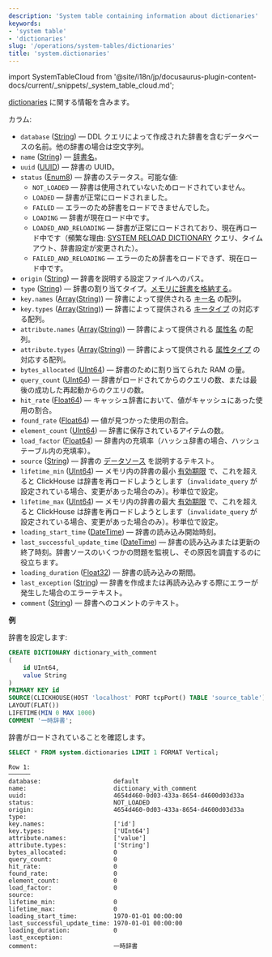 ```yaml
---
description: 'System table containing information about dictionaries'
keywords:
- 'system table'
- 'dictionaries'
slug: '/operations/system-tables/dictionaries'
title: 'system.dictionaries'
---
```


import SystemTableCloud from '@site/i18n/jp/docusaurus-plugin-content-docs/current/_snippets/_system_table_cloud.md';

<SystemTableCloud/>

[dictionaries](../../sql-reference/dictionaries/index.md) に関する情報を含みます。

カラム:

- `database` ([String](../../sql-reference/data-types/string.md)) — DDL クエリによって作成された辞書を含むデータベースの名前。他の辞書の場合は空文字列。
- `name` ([String](../../sql-reference/data-types/string.md)) — [辞書名](../../sql-reference/dictionaries/index.md)。
- `uuid` ([UUID](../../sql-reference/data-types/uuid.md)) — 辞書の UUID。
- `status` ([Enum8](../../sql-reference/data-types/enum.md)) — 辞書のステータス。可能な値:
    - `NOT_LOADED` — 辞書は使用されていないためロードされていません。
    - `LOADED` — 辞書が正常にロードされました。
    - `FAILED` — エラーのため辞書をロードできませんでした。
    - `LOADING` — 辞書が現在ロード中です。
    - `LOADED_AND_RELOADING` — 辞書が正常にロードされており、現在再ロード中です（頻繁な理由: [SYSTEM RELOAD DICTIONARY](/sql-reference/statements/system#reload-dictionaries) クエリ、タイムアウト、辞書設定が変更された）。
    - `FAILED_AND_RELOADING` — エラーのため辞書をロードできず、現在ロード中です。
- `origin` ([String](../../sql-reference/data-types/string.md)) — 辞書を説明する設定ファイルへのパス。
- `type` ([String](../../sql-reference/data-types/string.md)) — 辞書の割り当てタイプ。[メモリに辞書を格納する](/sql-reference/dictionaries#storing-dictionaries-in-memory)。
- `key.names` ([Array](../../sql-reference/data-types/array.md)([String](../../sql-reference/data-types/string.md))) — 辞書によって提供される [キー名](/operations/system-tables/dictionaries) の配列。
- `key.types` ([Array](../../sql-reference/data-types/array.md)([String](../../sql-reference/data-types/string.md))) — 辞書によって提供される [キータイプ](/sql-reference/dictionaries#dictionary-key-and-fields) の対応する配列。
- `attribute.names` ([Array](../../sql-reference/data-types/array.md)([String](../../sql-reference/data-types/string.md))) — 辞書によって提供される [属性名](/sql-reference/dictionaries#dictionary-key-and-fields) の配列。
- `attribute.types` ([Array](../../sql-reference/data-types/array.md)([String](../../sql-reference/data-types/string.md))) — 辞書によって提供される [属性タイプ](/sql-reference/dictionaries#dictionary-key-and-fields) の対応する配列。
- `bytes_allocated` ([UInt64](/sql-reference/data-types/int-uint#integer-ranges)) — 辞書のために割り当てられた RAM の量。
- `query_count` ([UInt64](/sql-reference/data-types/int-uint#integer-ranges)) — 辞書がロードされてからのクエリの数、または最後の成功した再起動からのクエリの数。
- `hit_rate` ([Float64](../../sql-reference/data-types/float.md)) — キャッシュ辞書において、値がキャッシュにあった使用の割合。
- `found_rate` ([Float64](../../sql-reference/data-types/float.md)) — 値が見つかった使用の割合。
- `element_count` ([UInt64](/sql-reference/data-types/int-uint#integer-ranges)) — 辞書に保存されているアイテムの数。
- `load_factor` ([Float64](../../sql-reference/data-types/float.md)) — 辞書内の充填率（ハッシュ辞書の場合、ハッシュテーブル内の充填率）。
- `source` ([String](../../sql-reference/data-types/string.md)) — 辞書の [データソース](../../sql-reference/dictionaries/index.md#dictionary-sources) を説明するテキスト。
- `lifetime_min` ([UInt64](/sql-reference/data-types/int-uint#integer-ranges)) — メモリ内の辞書の最小 [有効期限](/sql-reference/dictionaries#refreshing-dictionary-data-using-lifetime) で、これを超えると ClickHouse は辞書を再ロードしようとします（`invalidate_query` が設定されている場合、変更があった場合のみ）。秒単位で設定。
- `lifetime_max` ([UInt64](/sql-reference/data-types/int-uint#integer-ranges)) — メモリ内の辞書の最大 [有効期限](/sql-reference/dictionaries#refreshing-dictionary-data-using-lifetime) で、これを超えると ClickHouse は辞書を再ロードしようとします（`invalidate_query` が設定されている場合、変更があった場合のみ）。秒単位で設定。
- `loading_start_time` ([DateTime](../../sql-reference/data-types/datetime.md)) — 辞書の読み込み開始時刻。
- `last_successful_update_time` ([DateTime](../../sql-reference/data-types/datetime.md)) — 辞書の読み込みまたは更新の終了時刻。辞書ソースのいくつかの問題を監視し、その原因を調査するのに役立ちます。
- `loading_duration` ([Float32](../../sql-reference/data-types/float.md)) — 辞書の読み込みの期間。
- `last_exception` ([String](../../sql-reference/data-types/string.md)) — 辞書を作成または再読み込みする際にエラーが発生した場合のエラーテキスト。
- `comment` ([String](../../sql-reference/data-types/string.md)) — 辞書へのコメントのテキスト。

**例**

辞書を設定します:

```sql
CREATE DICTIONARY dictionary_with_comment
(
    id UInt64,
    value String
)
PRIMARY KEY id
SOURCE(CLICKHOUSE(HOST 'localhost' PORT tcpPort() TABLE 'source_table'))
LAYOUT(FLAT())
LIFETIME(MIN 0 MAX 1000)
COMMENT '一時辞書';
```

辞書がロードされていることを確認します。

```sql
SELECT * FROM system.dictionaries LIMIT 1 FORMAT Vertical;
```

```text
Row 1:
──────
database:                    default
name:                        dictionary_with_comment
uuid:                        4654d460-0d03-433a-8654-d4600d03d33a
status:                      NOT_LOADED
origin:                      4654d460-0d03-433a-8654-d4600d03d33a
type:
key.names:                   ['id']
key.types:                   ['UInt64']
attribute.names:             ['value']
attribute.types:             ['String']
bytes_allocated:             0
query_count:                 0
hit_rate:                    0
found_rate:                  0
element_count:               0
load_factor:                 0
source:
lifetime_min:                0
lifetime_max:                0
loading_start_time:          1970-01-01 00:00:00
last_successful_update_time: 1970-01-01 00:00:00
loading_duration:            0
last_exception:
comment:                     一時辞書
```
